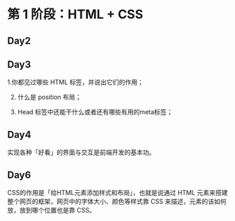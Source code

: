 # 第 1 阶段：HTML + CSS  

## Day2  



## Day3  

1.你都见过哪些 HTML 标签，并说出它们的作用；  

2. 什么是 position 布局；  

3. Head 标签中还能干什么或者还有哪些有用的meta标签；  

## Day4  

实现各种「好看」的界面与交互是前端开发的基本功。  

## Day6  

CSS的作用是「给HTML元素添加样式和布局」，也就是说通过 HTML 元素来搭建整个网页的框架，网页中的字体大小、颜色等样式靠 CSS 来描述，元素的该如何放，放到哪个位置也是靠 CSS。